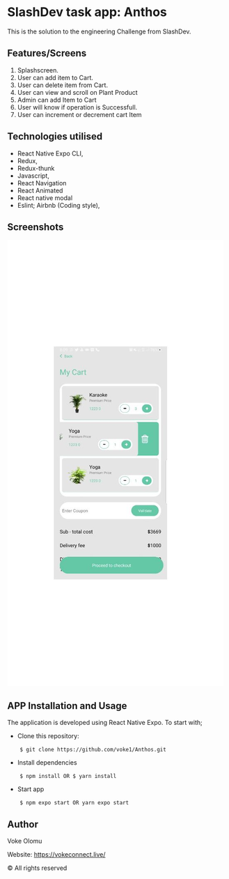 # SlashDev task app: Anthos

This is the solution to the engineering Challenge from SlashDev.


## Features/Screens

1. Splashscreen.
2. User can add item to Cart.
3. User can delete item from Cart.
4. User can view and scroll on Plant Product
5. Admin can add Item to Cart
6. User will know if operation is Successfull.
7. User can increment or decrement cart Item

## Technologies utilised

- React Native Expo CLI,
- Redux,
- Redux-thunk
- Javascript,
- React Navigation
- React Animated
- React native modal
- Eslint; Airbnb (Coding style),

## Screenshots

![alt text](https://github.com/voke1/Anthos/blob/master/screenshots/cart.jpeg?raw=true)

## APP Installation and Usage

The application is developed using React Native Expo. To start with;

- Clone this repository:

```
    $ git clone https://github.com/voke1/Anthos.git
```

- Install dependencies

```
    $ npm install OR $ yarn install
```

- Start app

```
    $ npm expo start OR yarn expo start
```

## Author

Voke Olomu

Website: https://vokeconnect.live/

© All rights reserved
